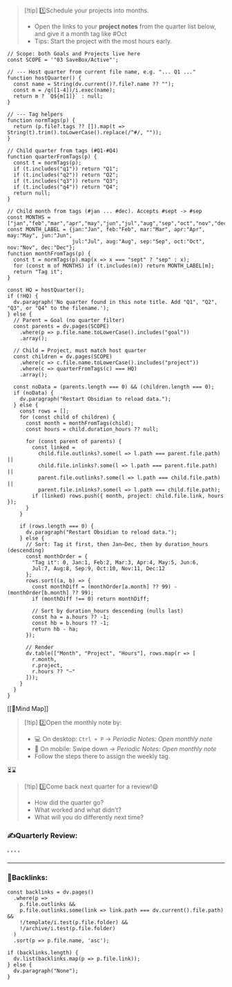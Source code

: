 > [!tip] 1️⃣Schedule your projects into months.
>- Open the links to your **project notes** from the quarter list below, and give it a month tag like #Oct 
>- Tips: Start the project with the most hours early.

~~~dataviewjs
// Scope: both Goals and Projects live here
const SCOPE = '"03 SaveBox/Active"';

// --- Host quarter from current file name, e.g. "... Q1 ..."
function hostQuarter() {
  const name = String(dv.current()?.file?.name ?? "");
  const m = /q([1-4])/i.exec(name);
  return m ? `Q${m[1]}` : null;
}

// --- Tag helpers
function normTags(p) {
  return (p.file?.tags ?? []).map(t => String(t).trim().toLowerCase().replace(/^#/, ""));
}

// Child quarter from tags (#Q1-#Q4)
function quarterFromTags(p) {
  const t = normTags(p);
  if (t.includes("q1")) return "Q1";
  if (t.includes("q2")) return "Q2";
  if (t.includes("q3")) return "Q3";
  if (t.includes("q4")) return "Q4";
  return null;
}

// Child month from tags (#jan ... #dec). Accepts #sept -> #sep
const MONTHS = ["jan","feb","mar","apr","may","jun","jul","aug","sep","oct","nov","dec"];
const MONTH_LABEL = {jan:"Jan", feb:"Feb", mar:"Mar", apr:"Apr", may:"May", jun:"Jun",
                     jul:"Jul", aug:"Aug", sep:"Sep", oct:"Oct", nov:"Nov", dec:"Dec"};
function monthFromTags(p) {
  const t = normTags(p).map(x => x === "sept" ? "sep" : x);
  for (const m of MONTHS) if (t.includes(m)) return MONTH_LABEL[m];
  return "Tag it";
}

const HQ = hostQuarter();
if (!HQ) {
  dv.paragraph('No quarter found in this note title. Add "Q1", "Q2", "Q3", or "Q4" to the filename.');
} else {
  // Parent = Goal (no quarter filter)
  const parents = dv.pages(SCOPE)
    .where(p => p.file.name.toLowerCase().includes("goal"))
    .array();

  // Child = Project, must match host quarter
  const children = dv.pages(SCOPE)
    .where(c => c.file.name.toLowerCase().includes("project"))
    .where(c => quarterFromTags(c) === HQ)
    .array();

  const noData = (parents.length === 0) && (children.length === 0);
  if (noData) {
    dv.paragraph("Restart Obsidian to reload data.");
  } else {
    const rows = [];
    for (const child of children) {
      const month = monthFromTags(child);
      const hours = child.duration_hours ?? null;

      for (const parent of parents) {
        const linked =
          child.file.outlinks?.some(l => l.path === parent.file.path) ||
          child.file.inlinks?.some(l => l.path === parent.file.path) ||
          parent.file.outlinks?.some(l => l.path === child.file.path) ||
          parent.file.inlinks?.some(l => l.path === child.file.path);
        if (linked) rows.push({ month, project: child.file.link, hours });
      }
    }

    if (rows.length === 0) {
      dv.paragraph("Restart Obsidian to reload data.");
    } else {
      // Sort: Tag it first, then Jan–Dec, then by duration_hours (descending)
      const monthOrder = {
        "Tag it": 0, Jan:1, Feb:2, Mar:3, Apr:4, May:5, Jun:6,
        Jul:7, Aug:8, Sep:9, Oct:10, Nov:11, Dec:12
      };
      rows.sort((a, b) => {
        const monthDiff = (monthOrder[a.month] ?? 99) - (monthOrder[b.month] ?? 99);
        if (monthDiff !== 0) return monthDiff;

        // Sort by duration_hours descending (nulls last)
        const ha = a.hours ?? -1;
        const hb = b.hours ?? -1;
        return hb - ha;
      });

      // Render
      dv.table(["Month", "Project", "Hours"], rows.map(r => [
        r.month,
        r.project,
        r.hours ?? "—"
      ]));
    }
  }
}
~~~
[[🧠Mind Map]]


>[!tip] 2️⃣Open the monthly note by:  
> - 💻 On desktop: `Ctrl + P` → *Periodic Notes: Open monthly note*
> - 📱 On mobile: Swipe down → *Periodic Notes: Open monthly note*
> - Follow the steps there to assign the weekly tag.

⏳⌛️

>[!tip] 3️⃣Come back next quarter for a review!😄
>- How did the quarter go?
>- What worked and what didn’t?
>- What will you do differently next time?

### ✍️Quarterly Review:
'
'
'
'

___

### 🔗Backlinks:
~~~dataviewjs
const backlinks = dv.pages()
  .where(p =>
    p.file.outlinks &&
    p.file.outlinks.some(link => link.path === dv.current().file.path) &&
    !/template/i.test(p.file.folder) &&
    !/archive/i.test(p.file.folder)
  )
  .sort(p => p.file.name, 'asc');

if (backlinks.length) {
  dv.list(backlinks.map(p => p.file.link));
} else {
  dv.paragraph("None");
}
~~~